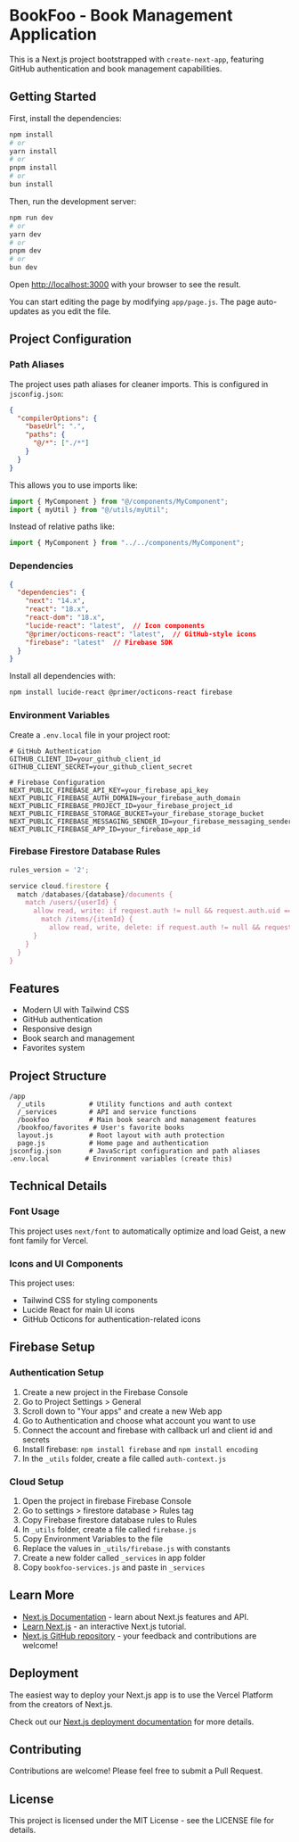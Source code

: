 # BookFoo - Book Management Application

This is a Next.js project bootstrapped with `create-next-app`, featuring GitHub authentication and book management capabilities.

## Getting Started

First, install the dependencies:

```bash
npm install
# or
yarn install
# or
pnpm install
# or
bun install
```

Then, run the development server:

```bash
npm run dev
# or
yarn dev
# or
pnpm dev
# or
bun dev
```

Open [http://localhost:3000](http://localhost:3000) with your browser to see the result.

You can start editing the page by modifying `app/page.js`. The page auto-updates as you edit the file.

## Project Configuration

### Path Aliases

The project uses path aliases for cleaner imports. This is configured in `jsconfig.json`:

```json
{
  "compilerOptions": {
    "baseUrl": ".",
    "paths": {
      "@/*": ["./*"]
    }
  }
}
```

This allows you to use imports like:
```javascript
import { MyComponent } from "@/components/MyComponent";
import { myUtil } from "@/utils/myUtil";
```

Instead of relative paths like:
```javascript
import { MyComponent } from "../../components/MyComponent";
```

### Dependencies

```json
{
  "dependencies": {
    "next": "14.x",
    "react": "18.x",
    "react-dom": "18.x",
    "lucide-react": "latest",  // Icon components
    "@primer/octicons-react": "latest",  // GitHub-style icons
    "firebase": "latest"  // Firebase SDK
  }
}
```

Install all dependencies with:
```bash
npm install lucide-react @primer/octicons-react firebase
```

### Environment Variables

Create a `.env.local` file in your project root:

```env
# GitHub Authentication
GITHUB_CLIENT_ID=your_github_client_id
GITHUB_CLIENT_SECRET=your_github_client_secret

# Firebase Configuration
NEXT_PUBLIC_FIREBASE_API_KEY=your_firebase_api_key
NEXT_PUBLIC_FIREBASE_AUTH_DOMAIN=your_firebase_auth_domain
NEXT_PUBLIC_FIREBASE_PROJECT_ID=your_firebase_project_id
NEXT_PUBLIC_FIREBASE_STORAGE_BUCKET=your_firebase_storage_bucket
NEXT_PUBLIC_FIREBASE_MESSAGING_SENDER_ID=your_firebase_messaging_sender_id
NEXT_PUBLIC_FIREBASE_APP_ID=your_firebase_app_id
```

### Firebase Firestore Database Rules

```javascript
rules_version = '2';

service cloud.firestore {
  match /databases/{database}/documents {
    match /users/{userId} {
      allow read, write: if request.auth != null && request.auth.uid == userId;
        match /items/{itemId} {
          allow read, write, delete: if request.auth != null && request.auth.uid == userId;
      }
    }
  }
}
```

## Features

- Modern UI with Tailwind CSS
- GitHub authentication
- Responsive design
- Book search and management
- Favorites system

## Project Structure

```
/app
  /_utils           # Utility functions and auth context
  /_services        # API and service functions
  /bookfoo          # Main book search and management features
  /bookfoo/favorites # User's favorite books
  layout.js         # Root layout with auth protection
  page.js           # Home page and authentication
jsconfig.json       # JavaScript configuration and path aliases
.env.local         # Environment variables (create this)
```

## Technical Details

### Font Usage
This project uses `next/font` to automatically optimize and load Geist, a new font family for Vercel.

### Icons and UI Components
This project uses:
- Tailwind CSS for styling components
- Lucide React for main UI icons
- GitHub Octicons for authentication-related icons

## Firebase Setup

### Authentication Setup
1. Create a new project in the Firebase Console
2. Go to Project Settings > General
3. Scroll down to "Your apps" and create a new Web app
4. Go to Authentication and choose what account you want to use
5. Connect the account and firebase with callback url and client id and secrets
6. Install firebase: `npm install firebase` and `npm install encoding`
7. In the `_utils` folder, create a file called `auth-context.js`

### Cloud Setup
1. Open the project in firebase Firebase Console
2. Go to settings > firestore database > Rules tag
3. Copy Firebase firestore database rules to Rules
4. In `_utils` folder, create a file called `firebase.js`
5. Copy Environment Variables to the file
6. Replace the values in `_utils/firebase.js` with constants
7. Create a new folder called `_services` in app folder
8. Copy `bookfoo-services.js` and paste in `_services`

## Learn More

- [Next.js Documentation](https://nextjs.org/docs) - learn about Next.js features and API.
- [Learn Next.js](https://nextjs.org/learn) - an interactive Next.js tutorial.
- [Next.js GitHub repository](https://github.com/vercel/next.js/) - your feedback and contributions are welcome!

## Deployment

The easiest way to deploy your Next.js app is to use the Vercel Platform from the creators of Next.js.

Check out our [Next.js deployment documentation](https://nextjs.org/docs/deployment) for more details.

## Contributing

Contributions are welcome! Please feel free to submit a Pull Request.

## License

This project is licensed under the MIT License - see the LICENSE file for details.